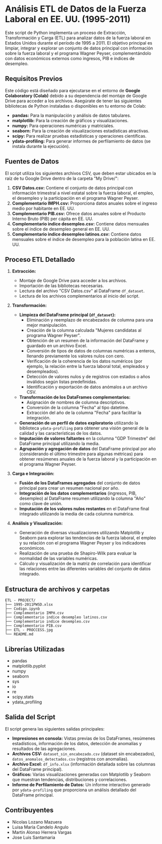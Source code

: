 # Análisis ETL de Datos de la Fuerza Laboral en EE. UU. (1995-2011)

Este script de Python implementa un proceso de Extracción, Transformación y Carga (ETL) para analizar datos de la fuerza laboral en Estados Unidos durante el período de 1995 a 2011. El objetivo principal es limpiar, integrar y explorar un conjunto de datos principal con información sobre la fuerza laboral y el programa Wagner Peyser, complementándolo con datos económicos externos como ingresos, PIB e índices de desempleo.

## Requisitos Previos

Este código está diseñado para ejecutarse en el entorno de **Google Colaboratory (Colab)** debido a su dependencia del montaje de Google Drive para acceder a los archivos. Asegúrate de tener las siguientes bibliotecas de Python instaladas o disponibles en tu entorno de Colab:

* **pandas:** Para la manipulación y análisis de datos tabulares.
* **matplotlib:** Para la creación de gráficos y visualizaciones.
* **numpy:** Para operaciones numéricas y matriciales.
* **seaborn:** Para la creación de visualizaciones estadísticas atractivas.
* **scipy:** Para realizar pruebas estadísticas y operaciones científicas.
* **ydata-profiling:** Para generar informes de perfilamiento de datos (se instala durante la ejecución).

## Fuentes de Datos

El script utiliza los siguientes archivos CSV, que deben estar ubicados en la raíz de tu Google Drive dentro de la carpeta "My Drive/":

1.  **CSV Datos.csv:** Contiene el conjunto de datos principal con información trimestral a nivel estatal sobre la fuerza laboral, el empleo, el desempleo y la participación en el programa Wagner Peyser.
2.  **Complementario IMPH.csv:** Proporciona datos anuales sobre el ingreso medio por habitante en EE. UU.
3.  **Complementario PIB.csv:** Ofrece datos anuales sobre el Producto Interno Bruto (PIB) per cápita en EE. UU.
4.  **Complementario indice desempleo.csv:** Contiene datos mensuales sobre el índice de desempleo general en EE. UU.
5.  **Complementario indice desempleo latinos.csv:** Contiene datos mensuales sobre el índice de desempleo para la población latina en EE. UU.

## Proceso ETL Detallado

1.  **Extracción:**
    * Montaje de Google Drive para acceder a los archivos.
    * Importación de las bibliotecas necesarias.
    * Lectura del archivo "CSV Datos.csv" al DataFrame `df_dataset`.
    * Lectura de los archivos complementarios al inicio del script.

2.  **Transformación:**
    * **Limpieza del DataFrame principal (`df_dataset`):**
        * Eliminación y reemplazo de encabezados de columna para una mejor manipulación.
        * Creación de la columna calculada "Mujeres candidatas al programa Wagner Peyser".
        * Obtención de un resumen de la información del DataFrame y guardado en un archivo Excel.
        * Conversión de tipos de datos de columnas numéricas a enteros, llenando previamente los valores nulos con cero.
        * Verificación de la coherencia de los datos numéricos (por ejemplo, la relación entre la fuerza laboral total, empleados y desempleados).
        * Detección de valores nulos y de registros con estados o años inválidos según listas predefinidas.
        * Identificación y exportación de datos anómalos a un archivo CSV.
    * **Transformación de los DataFrames complementarios:**
        * Asignación de nombres de columna descriptivos.
        * Conversión de la columna "Fecha" al tipo datetime.
        * Extracción del año de la columna "Fecha" para facilitar la integración.
    * **Generación de un perfil de datos exploratorio** utilizando la biblioteca `ydata-profiling` para obtener una visión general de la calidad y las características de los datos.
    * **Imputación de valores faltantes** en la columna "GDP Trimestre" del DataFrame principal utilizando la media.
    * **Agrupación y agregación de datos** del DataFrame principal por año (considerando el último trimestre para algunas métricas) para obtener resúmenes anuales de la fuerza laboral y la participación en el programa Wagner Peyser.

3.  **Carga e Integración:**
    * **Fusión de los DataFrames agregados** del conjunto de datos principal para crear un resumen nacional por año.
    * **Integración de los datos complementarios** (ingresos, PIB, desempleo) al DataFrame resumen utilizando la columna "Año" como clave de unión.
    * **Imputación de los valores nulos restantes** en el DataFrame final integrado utilizando la media de cada columna numérica.

4.  **Análisis y Visualización:**
    * Generación de diversas visualizaciones utilizando Matplotlib y Seaborn para explorar las tendencias de la fuerza laboral, el empleo y su relación con el programa Wagner Peyser y los indicadores económicos.
    * Realización de una prueba de Shapiro-Wilk para evaluar la normalidad de las variables numéricas.
    * Cálculo y visualización de la matriz de correlación para identificar las relaciones entre las diferentes variables del conjunto de datos integrado.

## Estructura de archivos y carpetas

    ETL - PROJECT/
    ├── 1995-2011PWSD.xlsx
    ├── Codigo.ipynb
    ├── Complementario IMPH.csv
    ├── Complementario indice desempleo latinos.csv
    ├── Complementario indice desempleo.csv
    ├── Complementario PIB.csv
    ├── ETL - PROCCESS.jpg
    └── README.md

## Librerías Utilizadas

* pandas
* matplotlib.pyplot
* numpy
* seaborn
* sys
* io
* re
* scipy.stats
* ydata_profiling

## Salida del Script

El script genera las siguientes salidas principales:

* **Impresiones en consola:** Vistas previas de los DataFrames, resúmenes estadísticos, información de los datos, detección de anomalías y resultados de las agregaciones.
* **Archivos CSV:** `dataset_sin_encabezado.csv` (dataset sin encabezados), `datos_anomalos_detectados.csv` (registros con anomalías).
* **Archivo Excel:** `df_info.xlsx` (información detallada sobre las columnas del DataFrame principal).
* **Gráficos:** Varias visualizaciones generadas con Matplotlib y Seaborn que muestran tendencias, distribuciones y correlaciones.
* **Informe de Perfilamiento de Datos:** Un informe interactivo generado por `ydata-profiling` que proporciona un análisis detallado del DataFrame principal.

## Contribuyentes
 * Nicolas Lozano Mazuera
 * Luisa María Candelo Angulo
 * Martin Alonso Herrera Vargas
 * Jose Luis Santamaria